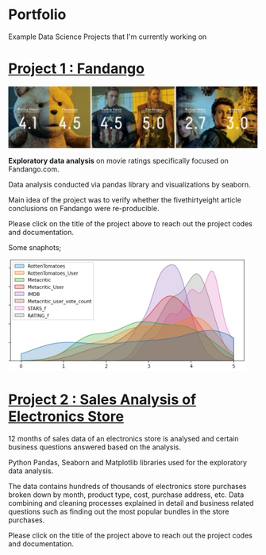 # Portfolio
Example Data Science Projects that I'm currently working on

# [Project 1 : Fandango](https://github.com/musster/Fandango)

![](https://raw.githubusercontent.com/musster/Portfolio/eb94728da192976b92da23584622436bc6b3dd0b/images/f3.jpg)

**Exploratory data analysis** on movie ratings specifically focused on Fandango.com. 

Data analysis conducted via pandas library and visualizations by seaborn.

Main idea of the project was to verify whether the fivethirtyeight article conclusions on Fandango were re-producible.

Please click on the title of the project above to reach out the project codes and documentation.

Some snaphots;

![](/images/f1.jpg)


# [Project 2 : Sales Analysis of Electronics Store](https://github.com/musster/SalesAnalysis-ElectronicsStore)

12 months of sales data of an electronics store is analysed and certain business questions answered based on the analysis. 

Python Pandas, Seaborn and Matplotlib libraries used for the exploratory data analysis.

The data contains hundreds of thousands of electronics store purchases broken down by month, product type, cost, purchase address, etc. Data combining and cleaning processes explained in detail and business related questions such as finding out the most popular bundles in the store purchases.

Please click on the title of the project above to reach out the project codes and documentation.
